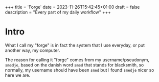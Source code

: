+++
title = 'Forge'
date = 2023-11-26T15:42:45+01:00
draft = false
description = "Every part of my daily workflow"
+++
# Intro
What I call my "forge" is in fact the system that I use everyday, or put another way, my computer.

The reason for calling it "forge" comes from my username/pseudonym, `smedje`, based on the danish word `smed` that stands for blacksmith, so normally, my username should have been `smed` but I found `smedje` nicer so here we are.
